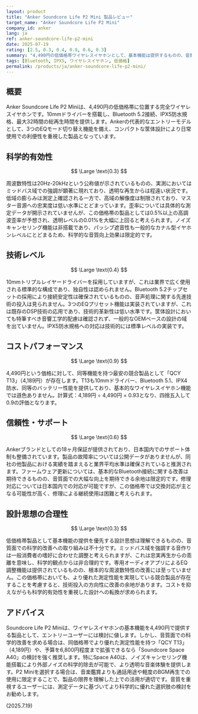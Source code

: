 ```yaml
---
layout: product
title: "Anker Soundcore Life P2 Mini 製品レビュー"
target_name: "Anker Soundcore Life P2 Mini"
company_id: anker
lang: ja
ref: anker-soundcore-life-p2-mini
date: 2025-07-19
rating: [2.5, 0.3, 0.4, 0.9, 0.6, 0.3]
summary: "4,490円の低価格帯ワイヤレスイヤホンとして、基本機能は提供するものの、音質面での科学的有効性は限定的"
tags: [Bluetooth, IPX5, ワイヤレスイヤホン, 低価格]
permalink: /products/ja/anker-soundcore-life-p2-mini/
---
```

## 概要

Anker Soundcore Life P2 Miniは、4,490円の低価格帯に位置する完全ワイヤレスイヤホンです。10mmドライバーを搭載し、Bluetooth 5.2接続、IPX5防水規格、最大32時間の総再生時間を提供します。Ankerの代表的なエントリーモデルとして、3つのEQモード切り替え機能を備え、コンパクトな筐体設計により日常使用での利便性を重視した製品となっています。

## 科学的有効性

$$ \Large \text{0.3} $$

周波数特性は20Hz-20kHzという公称値が示されているものの、実測においてはミッドバス域での強調が顕著に現れており、透明な再生からは程遠い状況です。低域の膨らみは測定上確認される一方で、高域の解像度は制限されており、マスター音源への忠実度は低い水準にとどまっています。歪率については具体的な測定データが開示されていませんが、この価格帯の製品としては0.5%以上の高調波歪率が予想され、透明レベルの0.01%を大幅に上回ると考えられます。ノイズキャンセリング機能は非搭載であり、パッシブ遮音性も一般的なカナル型イヤホンレベルにとどまるため、科学的な音質向上効果は限定的です。

## 技術レベル

$$ \Large \text{0.4} $$

10mmトリプルレイヤードライバーを採用していますが、これは業界で広く使用される標準的な構成であり、独自性は認められません。Bluetooth 5.2チップセットの採用により接続安定性は確保されているものの、音声処理に関する先進技術の投入は見られません。3つのEQプリセット機能は実装されていますが、これは既存のDSP技術の応用であり、技術的革新性は低い水準です。筐体設計においても特筆すべき音響工学的配慮は確認されず、一般的なOEMベースの設計の域を出ていません。IPX5防水規格への対応は技術的には標準レベルの実装です。

## コストパフォーマンス

$$ \Large \text{0.9} $$

4,490円という価格に対して、同等機能を持つ最安の競合製品として「QCY T13」（4,189円）が存在します。T13も10mmドライバー、Bluetooth 5.1、IPX4防水、同等のバッテリー性能を提供しており、基本的なワイヤレスイヤホン機能では遜色ありません。計算式：4,189円 ÷ 4,490円 = 0.93となり、四捨五入して0.9の評価となります。

## 信頼性・サポート

$$ \Large \text{0.6} $$

Ankerブランドとしての18ヶ月保証が提供されており、日本国内でのサポート体制も整備されています。製品の故障率については公開データがありませんが、同社の他製品における実績を踏まえると業界平均水準は確保されていると推測されます。ファームウェア更新については、基本的なBluetooth接続に関する改善は期待できるものの、音質面での大幅な向上を期待できる余地は限定的です。修理対応については日本国内での対応が可能ですが、この価格帯では交換対応が主となる可能性が高く、修理による継続使用は困難と考えられます。

## 設計思想の合理性

$$ \Large \text{0.3} $$

低価格帯製品として基本機能の提供を優先する設計思想は理解できるものの、音質面での科学的改善への取り組みは不十分です。ミッドバス域を強調する音作りは一般消費者の嗜好に合わせた調整と考えられますが、これは忠実再生からの乖離を意味し、科学的観点からは非合理的です。専用オーディオアプリによるEQ調整機能は提供されているものの、根本的な周波数特性の改善には至っていません。この価格帯においても、より優れた測定性能を実現している競合製品が存在することを考慮すると、技術投入の方向性に改善の余地があります。コストを抑えながらも科学的有効性を重視した設計への転換が求められます。

## アドバイス

Soundcore Life P2 Miniは、ワイヤレスイヤホンの基本機能を4,490円で提供する製品として、エントリーユーザーには検討に値します。しかし、音質面での科学的改善を求める場合は、同価格帯でより優れた測定性能を持つ「QCY T13」（4,189円）や、予算を6,800円程度まで拡張できるなら「Soundcore Space A40」の検討を強く推奨します。特にSpace A40は、ノイズキャンセリング機能搭載により外部ノイズの科学的除去が可能で、より透明な音楽体験を提供します。P2 Miniを選択する場合は、音楽鑑賞よりも通話用途や軽度のBGM再生での使用に限定することで、製品の限界を理解した上での活用が適切です。音質を重視するユーザーには、測定データに基づいてより科学的に優れた選択肢の検討をお勧めします。

(2025.7.19)
